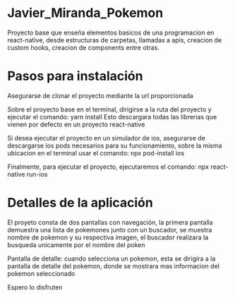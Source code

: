 # Javier_Miranda_Pokemon
Proyecto base que enseña elementos basicos de una programacion en react-native, desde estructuras de carpetas, llamadas a apis, creacion de custom hooks, creacion de components entre otras.

# Pasos para instalación
Asegurarse de clonar el proyecto mediante la url proporcionada

Sobre el proyecto base en el terminal, dirigirse a la ruta del proyecto y ejecutar el comando: yarn install
Esto descargara todas las librerias que vienen por defecto en un proyecto react-native

Si desea ejecutar el proyecto en un simulador de ios, asegurarse de descargarse los pods necesarios para su funcionamiento, sobre la misma ubicacion en el terminal usar el comando: npx pod-install ios

Finalmente, para ejecutar el proyecto, ejecutaremos el comando: npx react-native run-ios

# Detalles de la aplicación
El proyeto consta de dos pantallas con navegación, la primera pantalla demuestra una lista de pokemones junto con un buscador, se muestra nombre de pokemon y su respectiva imagen, el buscador realizara la busqueda unicamente por el nombre del poken

Pantalla de detalle: cuando selecciona un pokemon, esta se dirigira a la pantalla de detalle del pokemon, donde se mostrara mas informacion del pokemon seleccionado

Espero lo disfruten
